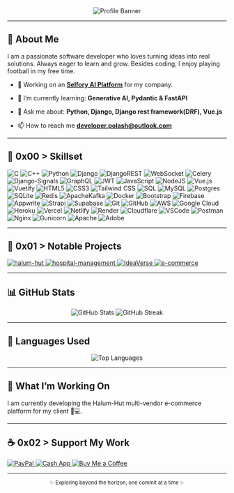 <div align="center">
  <img src="https://github.com/nohan-ahmed/Nohan-Ahmed/raw/main/Adobe%20Express%20-%20Hailuo_Video_Animate%20the%20scene%20as%20follows_%20_410468413275729922-vmake%281%29.gif" alt="Profile Banner"/>
</div>


---

## 👋 About Me

I am a passionate software developer who loves turning ideas into real solutions. Always eager to learn and grow. Besides coding, I enjoy playing football in my free time.

- 🔭 Working on an **[Selfory AI Platform](https://github.com/nohan-ahmed/selfory)** for my company.

- 🌱 I’m currently learning: **Generative AI, Pydantic & FastAPI**

- 💬 Ask me about: **Python, Django, Django rest framework(DRF), Vue.js**

- 📫 How to reach me **developer.polash@outlook.com**

---

## 🚀 0x00 > Skillset
![C](https://img.shields.io/badge/c-%2300599C.svg?style=for-the-badge&logo=c&logoColor=white) 
![C++](https://img.shields.io/badge/c++-%2300599C.svg?style=for-the-badge&logo=c%2B%2B&logoColor=white) 
![Python](https://img.shields.io/badge/python-3670A0?style=for-the-badge&logo=python&logoColor=ffdd54) 
![Django](https://img.shields.io/badge/django-%23092E20.svg?style=for-the-badge&logo=django&logoColor=white) 
![DjangoREST](https://img.shields.io/badge/DJANGO-REST-ff1709?style=for-the-badge&logo=django&logoColor=white&color=ff1709&labelColor=gray) 
![WebSocket](https://img.shields.io/badge/WebSocket-010101?style=for-the-badge&logo=socket.io&logoColor=white) 
![Celery](https://img.shields.io/badge/Celery-37814A?style=for-the-badge&logo=celery&logoColor=white) 
![Django-Signals](https://img.shields.io/badge/Django-Signals-0A4D8C?style=for-the-badge&logo=django&logoColor=white) 
![GraphQL](https://img.shields.io/badge/-GraphQL-E10098?style=for-the-badge&logo=graphql&logoColor=white) 
![JWT](https://img.shields.io/badge/JWT-black?style=for-the-badge&logo=JSON%20web%20tokens) 
![JavaScript](https://img.shields.io/badge/javascript-%23323330.svg?style=for-the-badge&logo=javascript&logoColor=%23F7DF1E) 
![NodeJS](https://img.shields.io/badge/node.js-6DA55F?style=for-the-badge&logo=node.js&logoColor=white) 
![Vue.js](https://img.shields.io/badge/vue.js-%2335495e.svg?style=for-the-badge&logo=vuedotjs&logoColor=%234FC08D) 
![Vuetify](https://img.shields.io/badge/Vuetify-1867C0?style=for-the-badge&logo=vuetify&logoColor=AEDDFF) 
![HTML5](https://img.shields.io/badge/html5-%23E34F26.svg?style=for-the-badge&logo=html5&logoColor=white) 
![CSS3](https://img.shields.io/badge/css3-%231572B6.svg?style=for-the-badge&logo=css3&logoColor=white) 
![Tailwind CSS](https://img.shields.io/badge/tailwindcss-%2338B2AC.svg?style=for-the-badge&logo=tailwind-css&logoColor=white)
![SQL](https://img.shields.io/badge/sql-%2307405e.svg?style=for-the-badge&logo=sqlite&logoColor=white) 
![MySQL](https://img.shields.io/badge/mysql-4479A1.svg?style=for-the-badge&logo=mysql&logoColor=white) 
![Postgres](https://img.shields.io/badge/postgres-%23316192.svg?style=for-the-badge&logo=postgresql&logoColor=white) 
![SQLite](https://img.shields.io/badge/sqlite-%2307405e.svg?style=for-the-badge&logo=sqlite&logoColor=white) 
![Redis](https://img.shields.io/badge/redis-%23DD0031.svg?style=for-the-badge&logo=redis&logoColor=white) 
![ApacheKafka](https://img.shields.io/badge/Apache_Kafka-231F20?style=for-the-badge&logo=apache-kafka&logoColor=white) 
![Docker](https://img.shields.io/badge/docker-257bd6?style=for-the-badge&logo=docker&logoColor=white) 
![Bootstrap](https://img.shields.io/badge/bootstrap-%238511FA.svg?style=for-the-badge&logo=bootstrap&logoColor=white) 
![Firebase](https://img.shields.io/badge/firebase-%23039BE5.svg?style=for-the-badge&logo=firebase) 
![Appwrite](https://img.shields.io/badge/Appwrite-%23FD366E.svg?style=for-the-badge&logo=appwrite&logoColor=white) 
![Strapi](https://img.shields.io/badge/Strapi-2E7EEA?style=for-the-badge&logo=strapi&logoColor=white) 
![Supabase](https://img.shields.io/badge/Supabase-3ECF8E?style=for-the-badge&logo=supabase&logoColor=white) 
![Git](https://img.shields.io/badge/git-%23F05033.svg?style=for-the-badge&logo=git&logoColor=white) 
![GitHub](https://img.shields.io/badge/github-%23121011.svg?style=for-the-badge&logo=github&logoColor=white) 
![AWS](https://img.shields.io/badge/AWS-%23FF9900.svg?style=for-the-badge&logo=amazon-aws&logoColor=white) 
![Google Cloud](https://img.shields.io/badge/GoogleCloud-%234285F4.svg?style=for-the-badge&logo=google-cloud&logoColor=white) 
![Heroku](https://img.shields.io/badge/heroku-%23430098.svg?style=for-the-badge&logo=heroku&logoColor=white) 
![Vercel](https://img.shields.io/badge/vercel-%23000000.svg?style=for-the-badge&logo=vercel&logoColor=white) 
![Netlify](https://img.shields.io/badge/netlify-%23000000.svg?style=for-the-badge&logo=netlify&logoColor=#00C7B7) 
![Render](https://img.shields.io/badge/Render-%46E3B7.svg?style=for-the-badge&logo=render&logoColor=white) 
![Cloudflare](https://img.shields.io/badge/Cloudflare-F38020?style=for-the-badge&logo=Cloudflare&logoColor=white) 
![VSCode](https://img.shields.io/badge/VSCode-007ACC?style=for-the-badge&logo=visual-studio-code&logoColor=white) 
![Postman](https://img.shields.io/badge/Postman-FF6C37?style=for-the-badge&logo=postman&logoColor=white)
![Nginx](https://img.shields.io/badge/nginx-%23009639.svg?style=for-the-badge&logo=nginx&logoColor=white) 
![Gunicorn](https://img.shields.io/badge/gunicorn-%298729.svg?style=for-the-badge&logo=gunicorn&logoColor=white) 
![Apache](https://img.shields.io/badge/apache-%23D42029.svg?style=for-the-badge&logo=apache&logoColor=white) 
![Adobe](https://img.shields.io/badge/adobe-%23FF0000.svg?style=for-the-badge&logo=adobe&logoColor=white) 


---

## 🌌 0x01 > Notable Projects

<p>
  <a href="https://github.com/nohan-ahmed/halum_hut">
<img src="https://github-readme-stats.vercel.app/api/pin/?username=nohan-ahmed&repo=halum_hut&border_color=289BF9&bg_color=0D1117&title_color=C9D1D9&text_color=8B949E&icon_color=289BF9" alt="halum-hut"/>
  </a>
  <a href="https://github.com/nohan-ahmed/hospital-management">
    <img src="https://github-readme-stats.vercel.app/api/pin/?username=nohan-ahmed&repo=hospital-management&border_color=289BF9&bg_color=0D1117&title_color=C9D1D9&text_color=8B949E&icon_color=289BF9" alt="hospital-management"/>
  </a>
    </a>
      <a href="https://github.com/nohan-ahmed/IdeaVerse">
    <img src="https://github-readme-stats.vercel.app/api/pin/?username=nohan-ahmed&repo=IdeaVerse&border_color=289BF9&bg_color=0D1117&title_color=C9D1D9&text_color=8B949E&icon_color=289BF9" alt="IdeaVerse"/>
  </a>
  <a href="https://github.com/nohan-ahmed/e-commerce">
    <img src="https://github-readme-stats.vercel.app/api/pin/?username=nohan-ahmed&repo=e-commerce&border_color=289BF9&bg_color=0D1117&title_color=C9D1D9&text_color=8B949E&icon_color=289BF9" alt="e-commerce"/>
  </a>
</p>

---

## 📊 GitHub Stats

<p align="center">
  <img src="https://github-readme-stats.vercel.app/api?username=nohan-ahmed&show_icons=true&theme=radical" alt="GitHub Stats" />
  <img src="https://github-readme-streak-stats.herokuapp.com/?user=nohan-ahmed&theme=radical" alt="GitHub Streak" />
</p>

---

## 📝 Languages Used

<p align="center">
  <img src="https://github-readme-stats.vercel.app/api/top-langs/?username=nohan-ahmed&layout=compact&theme=radical" alt="Top Languages" />
</p>

---

## 🔭 What I’m Working On

I am currently developing the Halum-Hut multi-vendor e-commerce platform for my client 🛒💻.

---

## ☕ 0x02 > Support My Work
<p>
  <a href="#">
    <img src="https://img.shields.io/badge/PayPal-00457C?style=for-the-badge&logo=paypal&logoColor=white" alt="PayPal">
  </a>
  <a href="#">
    <img src="https://img.shields.io/badge/CashApp-01D21C?style=for-the-badge&logo=cashapp&logoColor=white" alt="Cash App">
  </a>
  <a href="https://buymeacoffee.com/polashpramanik">
    <img src="https://img.shields.io/badge/BuyMeACoffee-FFDD00?style=for-the-badge" alt="Buy Me a Coffee">
  </a>
</p>


---

<p align="center">
  <sub>✨ Exploring beyond the horizon, one commit at a time ✨</sub>
</p>
